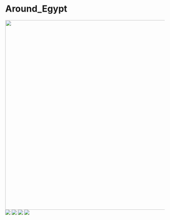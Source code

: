 # Around_Egypt


<img src="https://user-images.githubusercontent.com/101335124/187447523-15af17b3-c8ce-46a4-8df5-0b460b494e24.jpeg" width=600px% height=600px%>
<img src="https://user-images.githubusercontent.com/101335124/187447841-c5d993a7-7d69-4eef-be93-5844ea969ee4.jpg" >
<img src="https://user-images.githubusercontent.com/101335124/187447873-6c83f5cb-8e62-47ee-8a96-ef34acca7b11.jpg" >
<img src="https://user-images.githubusercontent.com/101335124/187447864-6076c03b-ee4a-494a-a6bf-b3f4547f51d8.jpg" >
<img src="https://user-images.githubusercontent.com/101335124/187447856-f4ef7368-9365-4a5a-8ae0-1f356a5e968c.jpg" >



